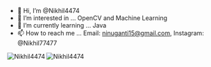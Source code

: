 - 👋 Hi, I’m @Nikhil4474
- 👀 I’m interested in ... OpenCV and Machine Learning
- 🌱 I’m currently learning ... Java
- 📫 How to reach me ... Email: ninuganti15@gmail.com, Instagram: @Nikhil77477


<p><img align="left" src="https://github-readme-stats.vercel.app/api/top-langs?username=Nikhil4474&show_icons=true&locale=en&layout=compact" alt="Nikhil4474" /></p>

<p><img align="center" src="https://github-readme-stats.vercel.app/api?username=Nikhil4474&show_icons=true&locale=en" alt="Nikhil4474" /></p>
